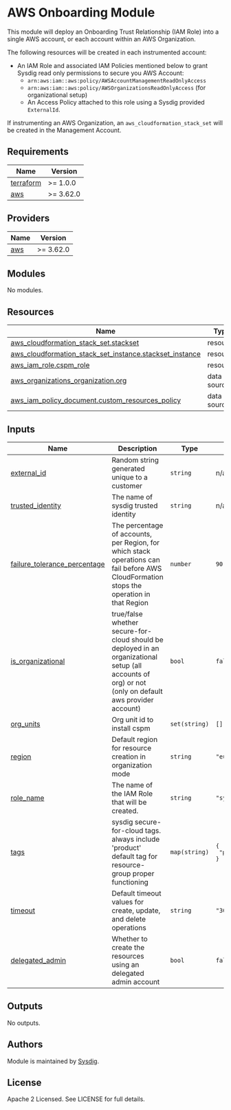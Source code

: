 # AWS Onboarding Module

This module will deploy an Onboarding Trust Relationship (IAM Role) into a single AWS account, or each account within an AWS Organization.

The following resources will be created in each instrumented account:
- An IAM Role and associated IAM Policies mentioned below to grant Sysdig read only permissions to secure you AWS Account:
    - `arn:aws:iam::aws:policy/AWSAccountManagementReadOnlyAccess`
    - `arn:aws:iam::aws:policy/AWSOrganizationsReadOnlyAccess` (for organizational setup)
    - An Access Policy attached to this role using a Sysdig provided `ExternalId`. 

If instrumenting an AWS Organization, an `aws_cloudformation_stack_set` will be created in the Management Account. 

<!-- BEGINNING OF PRE-COMMIT-TERRAFORM DOCS HOOK -->
## Requirements

| Name | Version |
|------|---------|
| <a name="requirement_terraform"></a> [terraform](#requirement\_terraform) | >= 1.0.0 |
| <a name="requirement_aws"></a> [aws](#requirement\_aws) | >= 3.62.0 |

## Providers

| Name | Version |
|------|---------|
| <a name="provider_aws"></a> [aws](#provider\_aws) | >= 3.62.0 |

## Modules

No modules.

## Resources

| Name | Type |
|------|------|
| [aws_cloudformation_stack_set.stackset](https://registry.terraform.io/providers/hashicorp/aws/latest/docs/resources/cloudformation_stack_set) | resource |
| [aws_cloudformation_stack_set_instance.stackset_instance](https://registry.terraform.io/providers/hashicorp/aws/latest/docs/resources/cloudformation_stack_set_instance) | resource |
| [aws_iam_role.cspm_role](https://registry.terraform.io/providers/hashicorp/aws/latest/docs/resources/iam_role) | resource |
| [aws_organizations_organization.org](https://registry.terraform.io/providers/hashicorp/aws/latest/docs/data-sources/organizations_organization) | data source |
| [aws_iam_policy_document.custom_resources_policy](https://registry.terraform.io/providers/hashicorp/aws/latest/docs/data-sources/iam_policy_document) | data source |

## Inputs

| Name | Description | Type | Default | Required |
|------|-------------|------|---------|:--------:|
| <a name="input_external_id"></a> [external\_id](#input\_external\_id) | Random string generated unique to a customer | `string` | n/a | yes |
| <a name="input_trusted_identity"></a> [trusted\_identity](#input\_trusted\_identity) | The name of sysdig trusted identity | `string` | n/a | yes |
| <a name="input_failure_tolerance_percentage"></a> [failure\_tolerance\_percentage](#input\_failure\_tolerance\_percentage) | The percentage of accounts, per Region, for which stack operations can fail before AWS CloudFormation stops the operation in that Region | `number` | `90` | no |
| <a name="input_is_organizational"></a> [is\_organizational](#input\_is\_organizational) | true/false whether secure-for-cloud should be deployed in an organizational setup (all accounts of org) or not (only on default aws provider account) | `bool` | `false` | no |
| <a name="input_org_units"></a> [org\_units](#input\_org\_units) | Org unit id to install cspm | `set(string)` | `[]` | no |
| <a name="input_region"></a> [region](#input\_region) | Default region for resource creation in organization mode | `string` | `"eu-central-1"` | no |
| <a name="input_role_name"></a> [role\_name](#input\_role\_name) | The name of the IAM Role that will be created. | `string` | `"sysdig-secure"` | no |
| <a name="input_tags"></a> [tags](#input\_tags) | sysdig secure-for-cloud tags. always include 'product' default tag for resource-group proper functioning | `map(string)` | <pre>{<br>  "product": "sysdig-secure-for-cloud"<br>}</pre> | no |
| <a name="input_timeout"></a> [timeout](#input\_timeout) | Default timeout values for create, update, and delete operations | `string` | `"30m"` | no |
| <a name="delegated_admin"></a> [delegated_admin](#input\_delegated\_admin) | Whether to create the resources using an delegated admin account | `bool` | `false` | no |

## Outputs

No outputs.
<!-- END OF PRE-COMMIT-TERRAFORM DOCS HOOK -->

## Authors

Module is maintained by [Sysdig](https://sysdig.com).

## License

Apache 2 Licensed. See LICENSE for full details.

